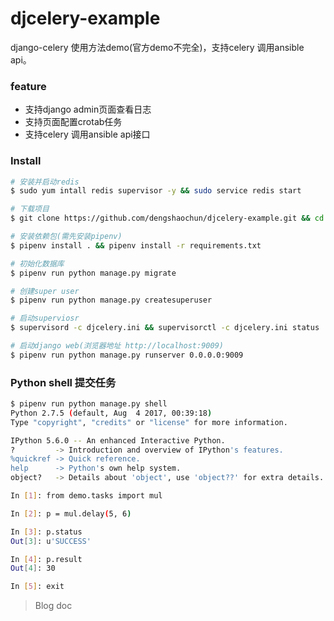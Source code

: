 # djcelery-example
django-celery 使用方法demo(官方demo不完全)，支持celery 调用ansible api。

### feature
- 支持django admin页面查看日志
- 支持页面配置crotab任务
- 支持celery 调用ansible api接口

### Install
```bash
# 安装并启动redis
$ sudo yum intall redis supervisor -y && sudo service redis start

# 下载项目
$ git clone https://github.com/dengshaochun/djcelery-example.git && cd proj

# 安装依赖包(需先安装pipenv)
$ pipenv install . && pipenv install -r requirements.txt

# 初始化数据库
$ pipenv run python manage.py migrate

# 创建super user
$ pipenv run python manage.py createsuperuser

# 启动superviosr
$ supervisord -c djcelery.ini && supervisorctl -c djcelery.ini status

# 启动django web(浏览器地址 http://localhost:9009)
$ pipenv run python manage.py runserver 0.0.0.0:9009
```

### Python shell 提交任务
```bash
$ pipenv run python manage.py shell
Python 2.7.5 (default, Aug  4 2017, 00:39:18)
Type "copyright", "credits" or "license" for more information.

IPython 5.6.0 -- An enhanced Interactive Python.
?         -> Introduction and overview of IPython's features.
%quickref -> Quick reference.
help      -> Python's own help system.
object?   -> Details about 'object', use 'object??' for extra details.

In [1]: from demo.tasks import mul

In [2]: p = mul.delay(5, 6)

In [3]: p.status
Out[3]: u'SUCCESS'

In [4]: p.result
Out[4]: 30

In [5]: exit
```

> Blog doc
